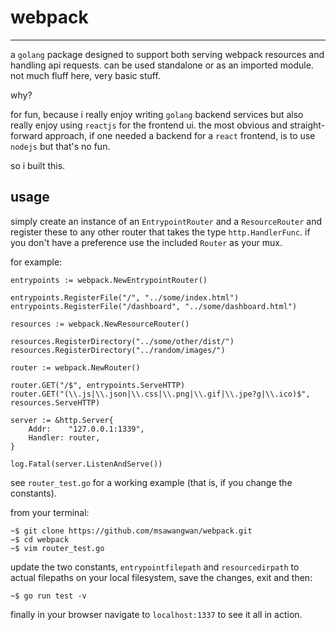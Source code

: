 # webpack

* * *

a `golang` package designed to support both serving webpack resources and handling api requests. can be used standalone or 
as an imported module. not much fluff here, very basic stuff.

why?

for fun, because i really enjoy writing `golang` backend services but also really
enjoy using `reactjs` for the frontend ui. the most obvious and straight-forward
approach, if one needed a backend for a `react` frontend, is to use `nodejs` but that's no fun.

so i built this.

## usage

simply create an instance of an `EntrypointRouter` and a `ResourceRouter` and register these to any
other router that takes the type `http.HandlerFunc`. if you don't have a preference use the included `Router`
as your mux.

for example:

```
entrypoints := webpack.NewEntrypointRouter()

entrypoints.RegisterFile("/", "../some/index.html")
entrypoints.RegisterFile("/dashboard", "../some/dashboard.html")

resources := webpack.NewResourceRouter()

resources.RegisterDirectory("../some/other/dist/")
resources.RegisterDirectory("../random/images/")

router := webpack.NewRouter()

router.GET("/$", entrypoints.ServeHTTP)
router.GET("(\\.js|\\.json|\\.css|\\.png|\\.gif|\\.jpe?g|\\.ico)$", resources.ServeHTTP)

server := &http.Server{
    Addr:    "127.0.0.1:1339",
    Handler: router,
}

log.Fatal(server.ListenAndServe())
```

see `router_test.go` for a working example (that is, if you change the constants).

from your terminal:

```
~$ git clone https://github.com/msawangwan/webpack.git
~$ cd webpack
~$ vim router_test.go
```

update the two constants, `entrypointfilepath` and `resourcedirpath` to actual filepaths on your local filesystem, save
the changes, exit and then:

```
~$ go run test -v
```

finally in your browser navigate to `localhost:1337` to see it all in action.